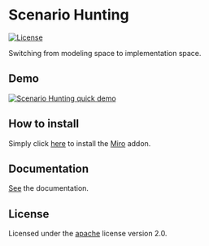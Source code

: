 # Scenario Hunting
[![License](https://img.shields.io/badge/License-Apache%202.0-blue.svg)](https://opensource.org/licenses/Apache-2.0)

Switching from modeling space to implementation space.

## Demo 

[![Scenario Hunting quick demo](https://img.youtube.com/vi/mZI3s-hTQVo/0.jpg)](https://www.youtube.com/embed/mZI3s-hTQVo)

## How to install
Simply click [here](https://miro.com/oauth/authorize/?response_type=code&client_id=3074457356753256770&redirect_uri=%2Fconfirm-app-install%2F) to install the [Miro](https://miro.com) addon. 

## Documentation
[See](https://docs.scenariohunting.com) the documentation.

## License

Licensed under the [apache](LICENSE) license version 2.0. 
